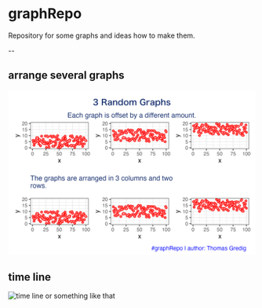 # graphRepo

Repository for some graphs and ideas how to make them.

--

## arrange several graphs

![arrange 3 graphs in columns with description](render/02-arrangeGraphs20210410.png)


## time line

![time line or something like that](03-timeLine20210410.png)